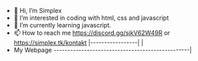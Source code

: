 - 👋 Hi, I’m Simplex
- 👀 I’m interested in coding with html, css and javascript
- 🌱 I’m currently learning javascript. 
- 📫 How to reach me https://discord.gg/sjkV62W49R or https://simplex.tk/kontakt
                                                      |-----------------|
                                                              |
- My Webpage -------------------------------------------------|


